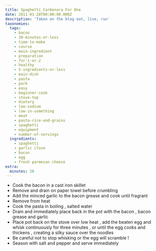 ```yaml
---
title: Spaghetti Carbonara For One
date: 2011-01-28T00:00:00.000Z
description: 'Taken on the blog eat, live, run'
taxonomies:
  tags:
    - bacon
    - 30-minutes-or-less
    - time-to-make
    - course
    - main-ingredient
    - preparation
    - for-1-or-2
    - healthy
    - 5-ingredients-or-less
    - main-dish
    - pasta
    - pork
    - easy
    - beginner-cook
    - stove-top
    - dietary
    - low-sodium
    - low-in-something
    - meat
    - pasta-rice-and-grains
    - spaghetti
    - equipment
    - number-of-servings
  ingredients:
    - spaghetti
    - garlic clove
    - bacon
    - egg
    - fresh parmesan cheese
extra:
  minutes: 20
---
```

 - Cook the bacon in a cast iron skillet
 - Remove and drain on paper towel before crumbling
 - Add the minced garlic to the bacon grease and cook until fragrant
 - Remove from heat
 - Cook the pasta in boiling , salted water
 - Drain and immediately place back in the pot with the bacon , bacon grease and garlic
 - Place pot back on the stove over low heat , add the beaten egg and whisk continuously for three minutes , or until the egg cooks and thickens , creating a silky sauce over the noodles
 - Be careful not to stop whisking or the egg will scramble !
 - Season with salt and pepper and serve immediately

